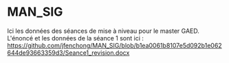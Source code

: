 # MAN_SIG

Ici les données des séances de mise à niveau pour le master GAED.
L'énoncé et les données de la séance 1 sont ici : 
https://github.com/jfenchong/MAN_SIG/blob/b1ea0061b8107e5d092b1e062644de93663359d3/Seance1_revision.docx
